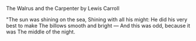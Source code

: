---
---
The Walrus and the Carpenter
by Lewis Carroll

"The sun was shining on the sea,
      Shining with all his might:
He did his very best to make
      The billows smooth and bright —
And this was odd, because it was
      The middle of the night.
